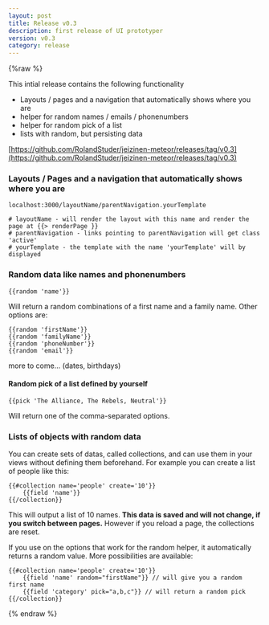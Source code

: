 ```yaml
---
layout: post
title: Release v0.3
description: first release of UI prototyper
version: v0.3
category: release
---
```


{%raw %}

This intial release contains the following functionality

* Layouts / pages and a navigation that automatically shows where you are
* helper for random names / emails / phonenumbers
* helper for random pick of a list
* lists with random, but persisting data

[https://github.com/RolandStuder/jeizinen-meteor/releases/tag/v0.3](https://github.com/RolandStuder/jeizinen-meteor/releases/tag/v0.3)

### Layouts / Pages and a navigation that automatically shows where you are

	localhost:3000/layoutName/parentNavigation.yourTemplate

	# layoutName - will render the layout with this name and render the page at {{> renderPage }}
	# parentNavigation - links pointing to parentNavigation will get class 'active'
	# yourTemplate - the template with the name 'yourTemplate' will by displayed

### Random data like names and phonenumbers

	{{random 'name'}}

Will return a random combinations of a first name and a family name. Other options are:

	{{random 'firstName'}}
	{{random 'familyName'}}
	{{random 'phoneNumber'}}
	{{random 'email'}}

more to come... (dates, birthdays)

#### Random pick of a list defined by yourself

	{{pick 'The Alliance, The Rebels, Neutral'}}

Will return one of the comma-separated options.

### Lists of objects with random data

You can create sets of datas, called collections, and can use them in your views without defining them beforehand. For example you can create a list of people like this:

	{{#collection name='people' create='10'}}
		{{field 'name'}}
	{{/collection}}

This will output a list of 10 names. **This data is saved and will not change, if you switch between pages.** However if you reload a page, the collections are reset.

If you use on the options that work for the random helper, it automatically returns a random value. More possibilities are available:

	{{#collection name='people' create='10'}}
		{{field 'name' random="firstName"}} // will give you a random first name
		{{field 'category' pick="a,b,c"}} // will return a random pick
	{{/collection}}

{% endraw %}

